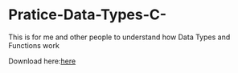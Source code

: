 # Pratice-Data-Types-C-
This is for me and other people to understand how Data Types and Functions work

Download here:[here](https://github.com/NakamuraKanra/Pratice-Data-Types-C-/releases)
